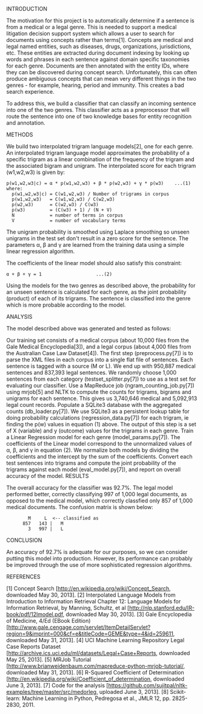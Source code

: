 INTRODUCTION

The motivation for this project is to automatically determine if a sentence is from a medical or a legal genre. This is needed to support a medical litigation decision support system which allows a user to search for documents using concepts rather than terms[1]. Concepts are medical and legal named entities, such as diseases, drugs, organizations, jurisdictions, etc. These entities are extracted during document indexing by looking up words and phrases in each sentence against domain specific taxonomies for each genre. Documents are then annotated with the entity IDs, where they can be discovered during concept search. Unfortunately, this can often produce ambiguous concepts that can mean very different things in the two genres - for example, hearing, period and immunity. This creates a bad search experience.

To address this, we build a classifier that can classify an incoming sentence into one of the two genres. This classifier acts as a preprocessor that will route the sentence into one of two knowledge bases for entity recognition and annotation.

METHODS

We build two interpolated trigram language models[2], one for each genre. An interpolated trigram language model approximates the probability of a specific trigram as a linear combination of the frequency of the trigram and the associated bigram and unigram. The interpolated score for each trigram (w1,w2,w3) is given by:

    p(w1,w2,w3|c) = α * p(w1,w2,w3) + β * p(w2,w3) + γ * p(w3)    ...(1)
    where:
      p(w1,w2,w3|c) = C(w1,w2,w3) / Number of trigrams in corpus
      p(w1,w2,w3)   = C(w1,w2,w3) / C(w2,w3)
      p(w2,w3)      = C(w2,w3) / C(w3)
      p(w3)         = (C(w3) + 1) / (N + V)
      N             = number of terms in corpus
      V             = number of vocabulary terms
The unigram probability is smoothed using Laplace smoothing so unseen unigrams in the test set don't result in a zero score for the sentence. The parameters α, β and γ are learned from the training data using a simple linear regression algorithm.

The coefficients of the linear model should also satisfy this constraint:

    α + β + γ = 1                    ...(2)
Using the models for the two genres as described above, the probability for an unseen sentence is calculated for each genre, as the joint probability (product) of each of its trigrams. The sentence is classified into the genre which is more probable according to the model.

ANALYSIS

The model described above was generated and tested as follows:

Our training set consists of a medical corpus (about 10,000 files from the Gale Medical Encyclopedia[3]), and a legal corpus (about 4,000 files from the Australian Case Law Dataset[4]). The first step (preprocess.py[7]) is to parse the XML files in each corpus into a single flat file of sentences. Each sentence is tagged with a source (M or L). We end up with 950,887 medical sentences and 837,393 legal sentences.
We randomly choose 1,000 sentences from each category (testset_splitter.py[7]) to use as a test set for evaluating our classifier.
Use a MapReduce job (ngram_counting_job.py[7]) using mrjob[5] and NLTK to compute the counts for trigrams, bigrams and unigrams for each sentence. This gives us 3,740,646 medical and 5,092,913 legal count records.
Populate a SQLite3 database with the aggregated counts (db_loader.py[7]). We use SQLite3 as a persistent lookup table for doing probability calculations (regression_data.py[7]) for each trigram, ie finding the p(w) values in equation (1) above. The output of this step is a set of X (variable) and y (outcome) values for the trigrams in each genre.
Train a Linear Regression model for each genre (model_params.py[7]). The coefficients of the Linear model correspond to the unnormalized values of α, β, and γ in equation (2). We normalize both models by dividing the coefficients and the intercept by the sum of the coefficients.
Convert each test sentences into trigrams and compute the joint probability of the trigrams against each model (eval_model.py[7]), and report on overall accuracy of the model.
RESULTS

The overall accuracy for the classifier was 92.7%. The legal model performed better, correctly classifying 997 of 1,000 legal documents, as opposed to the medical model, which correctly classfied only 857 of 1,000 medical documents. The confusion matrix is shown below:

            M     L  <-- classified as
          857   143 |   M
            3   997 |   L

CONCLUSION

An accuracy of 92.7% is adequate for our purposes, so we can consider putting this model into production. However, its performance can probably be improved through the use of more sophisticated regression algorithms.

REFERENCES

[1] Concept Search [http://en.wikipedia.org/wiki/Concept_Search, downloaded May 30, 2013].
[2] Interpolated Language Models from Introduction to Information Retrieval Chapter 12: Language Models for Information Retrieval, by Manning, Schultz, et al [http://nlp.stanford.edu/IR-book/pdf/12lmodel.pdf, downloaded May 30, 2013].
[3] Gale Encyclopedia of Medicine, 4/Ed (EBook Edition) [http://www.gale.cengage.com/servlet/ItemDetailServlet?region=9&imprint=000&cf=e&titleCode=GEME&type=4&id=259611, downloaded May 31, 2013].
[4] UCI Machine Learning Repository Legal Case Reports Dataset [http://archive.ics.uci.edu/ml/datasets/Legal+Case+Reports, downloaded May 25, 2013].
[5] MRJob Tutorial [http://www.brianweidenbaum.com/mapreduce-python-mrjob-tutorial/, downloaded May 31, 2013].
[6] R-Squared Coefficient of Determination [http://en.wikipedia.org/wiki/Coefficient_of_determination, downloaded June 3, 2013].
[7] Code for the analysis [https://github.com/sujitpal/nltk-examples/tree/master/src/medorleg, uploaded June 3, 2013].
[8] Scikit-learn: Machine Learning in Python, Pedregosa et al., JMLR 12, pp. 2825-2830, 2011. 
